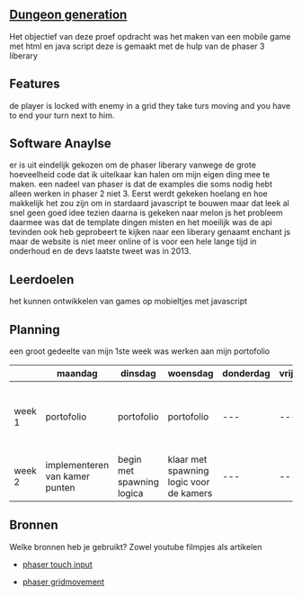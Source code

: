## [Dungeon generation](http://24422.hosts.ma-cloud.nl/bewijzenmap/)

Het objectief van deze proef opdracht was het maken van een mobile game met html en java script deze is gemaakt met de hulp van de phaser 3 liberary

## Features
de player is locked with enemy in a grid they take turs moving and you have to end your turn next to him.

## Software Anaylse 
er is uit eindelijk gekozen om de phaser liberary vanwege de grote hoeveelheid code dat ik uitelkaar kan halen om mijn eigen ding mee te maken. een nadeel van phaser is dat de examples die soms nodig hebt alleen werken in phaser 2 niet 3. 
Eerst werdt gekeken hoelang en hoe makkelijk het zou zijn om in stardaard javascript te bouwen maar dat leek al snel geen goed idee tezien daarna is gekeken naar melon js het probleem daarmee was dat de template dingen misten en het moeilijk was de api tevinden ook heb geprobeert te kijken naar een liberary genaamt enchant js maar de website is niet meer online of is voor een hele lange tijd in onderhoud en de devs laatste tweet was in 2013.

## Leerdoelen
het kunnen ontwikkelen van games op mobieltjes met javascript

## Planning 
een groot gedeelte van mijn 1ste week was werken aan mijn portofolio 

| | maandag | dinsdag | woensdag | donderdag | vrijdag | zaterdag | zondag |
|  ---  | --- | --- | --- | --- | --- | --- | --- |
|week 1 | portofolio | portofolio | portofolio | --- | --- |  room graphics gemaakt voor het dungeon project | --- |
|week 2 | implementeren van kamer punten | begin met spawning logica |klaar met spawning logic voor de kamers | --- | --- | --- | --- |



## Bronnen
Welke bronnen heb je gebruikt? Zowel youtube filmpjes als artikelen

- [phaser touch input](https://phaser.io/examples/v3/view/input/multitouch/two-touch-inputs)

- [phaser gridmovement](http://phaser.io/examples/v3/view/game-objects/tilemap/static/grid-movement)

